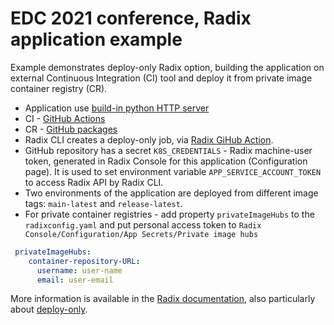 # EDC 2021 conference, Radix application example
Example demonstrates deploy-only Radix option, building the application on external Continuous Integration (CI) tool and deploy it from private image container registry (CR).

* Application use [build-in python HTTP server](https://docs.python.org/3/library/http.server.html)
* CI - [GitHub Actions](https://github.com/features/actions)
* CR - [GitHub packages](https://github.com/features/packages)
* Radix CLI creates a deploy-only job, via [Radix GiHub Action](https://github.com/equinor/radix-github-actions). 
* GitHub repository has a secret `K8S_CREDENTIALS` - Radix machine-user token, generated in Radix Console for this application (Configuration page). It is used to set environment variable `APP_SERVICE_ACCOUNT_TOKEN` to access Radix API by Radix CLI.
* Two environments of the application are deployed from different image tags: `main-latest` and `release-latest`.
* For private container registries - add property `privateImageHubs` to the `radixconfig.yaml` and put personal access token to `Radix Console/Configuration/App Secrets/Private image hubs`  
```yaml
 privateImageHubs:
    container-repository-URL:
      username: user-name
      email: user-email
```
More information is available in the [Radix documentation](https://www.radix.equinor.com/), also particularly about [deploy-only](https://www.radix.equinor.com/guides/deploy-only).
   
